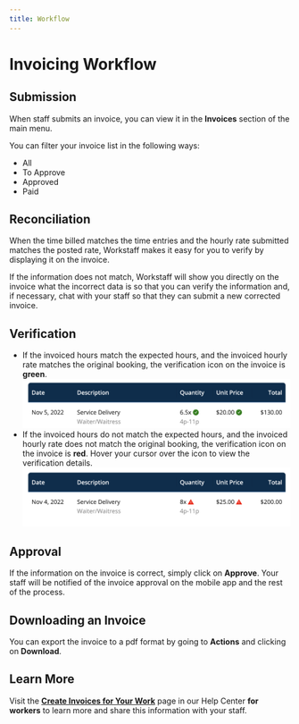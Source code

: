 ```yaml
---
title: Workflow
---
```


# Invoicing Workflow

## Submission

When staff submits an invoice, you can view it in the **Invoices** section of the main menu.

You can filter your invoice list in the following ways:
- All
- To Approve
- Approved
- Paid 

## Reconciliation

When the time billed matches the time entries and the hourly rate submitted matches the posted rate, Workstaff makes it easy for you to verify by displaying it on the invoice.

If the information does not match, Workstaff will show you directly on the invoice what the incorrect data is so that you can verify the information and, if necessary, chat with your staff so that they can submit a new corrected invoice.

## Verification
- If the invoiced hours match the expected hours, and the invoiced hourly rate matches the original booking, the verification icon on the invoice is **green**.
![match.png](./Images/match.png)
- If the invoiced hours do not match the expected hours, and the invoiced hourly rate does not match the original booking, the verification icon on the invoice is **red**. Hover your cursor over the icon to view the verification details.
![nomatch.png](./Images/nomatch.png)

## Approval

If the information on the invoice is correct, simply click on **Approve**. Your staff will be notified of the invoice approval on the mobile app and the rest of the process.

## Downloading an Invoice

You can export the invoice to a pdf format by going to **Actions** and clicking on **Download**.

## Learn More
Visit the [**Create Invoices for Your Work**](https://help.workstaff.app/docs/workers/invoices/) page in our Help Center **for workers** to learn more and share this information with your staff. 